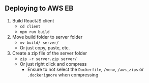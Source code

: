## Deploying to AWS EB 

1. Build ReactJS client
    - `cd client`
    - `npm run build`
1. Move build folder to server folder
    - `mv build/ server/`
    - Or just copy, paste, etc.
1. Create a zip file of the server folder
    - `zip -r server.zip server/`
    - Or just right click and compress
      - Ensure to not select the `Dockerfile`, `/venv`, `/aws_zips` or `.dockerignore` when compressing
